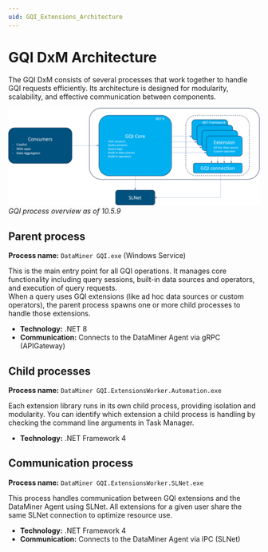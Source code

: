 ```yaml
---
uid: GQI_Extensions_Architecture
---
```


# GQI DxM Architecture

The GQI DxM consists of several processes that work together to handle GQI requests efficiently. Its architecture is designed for modularity, scalability, and effective communication between components.

![Architecture](../../images/GQIArchitecture.png)
<br>*GQI process overview as of 10.5.9*

## Parent process

**Process name:** `DataMiner GQI.exe` (Windows Service)

This is the main entry point for all GQI operations. It manages core functionality including query sessions, built-in data sources and operators, and execution of query requests.  
When a query uses GQI extensions (like ad hoc data sources or custom operators), the parent process spawns one or more child processes to handle those extensions.

- **Technology:** .NET 8  
- **Communication:** Connects to the DataMiner Agent via gRPC (APIGateway)

## Child processes

**Process name:** `DataMiner GQI.ExtensionsWorker.Automation.exe`

Each extension library runs in its own child process, providing isolation and modularity. You can identify which extension a child process is handling by checking the command line arguments in Task Manager.

- **Technology:** .NET Framework 4

## Communication process

**Process name:** `DataMiner GQI.ExtensionsWorker.SLNet.exe`

This process handles communication between GQI extensions and the DataMiner Agent using SLNet. All extensions for a given user share the same SLNet connection to optimize resource use.

- **Technology:** .NET Framework 4  
- **Communication:** Connects to the DataMiner Agent via IPC (SLNet)
